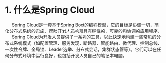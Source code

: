 # 1. 什么是Spring Cloud
&ensp; &ensp; Spring Cloud是一套基于Spring Boot的编程模型，它的目标是协调一切，简化分布式系统的实施，帮助开发人员构建具有弹性的、可靠的和协调的应用程序。    
&ensp; &ensp; Spring Cloud为开发人员提供了一系列的工具，以此快速地构建一些常见的分布式系统模式（如配置管理、服务发现、断路器、智能路由、微代理、控制总线、一次性令牌、全局锁、Leader选举、分布式会话，集群状态管等）。它们可以在任何分布式环境中运行良好，也包括开发人员自己的笔记本电脑。

